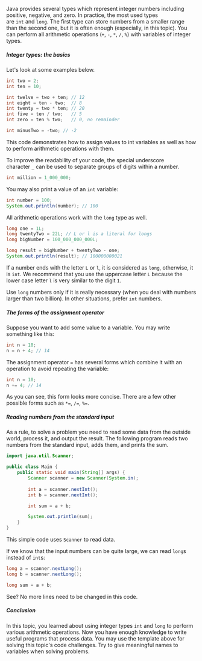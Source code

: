 Java provides several types which represent integer numbers including positive, negative, and zero. In practice, the most used types are `int` and `long`. The first type can store numbers from a smaller range than the second one, but it is often enough (especially, in this topic). You can perform all arithmetic operations (`+`, `-`, `*`, `/`, `%`) with variables of integer types.

##### Integer types: the basics

Let's look at some examples below.

```java
int two = 2;
int ten = 10;

int twelve = two + ten; // 12
int eight = ten - two;  // 8
int twenty = two * ten; // 20
int five = ten / two;   // 5
int zero = ten % two;   // 0, no remainder

int minusTwo = -two; // -2
```

This code demonstrates how to assign values to int variables as well as how to perform arithmetic operations with them.

To improve the readability of your code, the special underscore character `_` can be used to separate groups of digits within a number.

```java
int million = 1_000_000;
```

You may also print a value of an `int` variable:

```java
int number = 100;
System.out.println(number); // 100
```

All arithmetic operations work with the `long` type as well.

```java
long one = 1L;
long twentyTwo = 22L; // L or l is a literal for longs
long bigNumber = 100_000_000_000L;

long result = bigNumber + twentyTwo - one; 
System.out.println(result); // 100000000021
```

If a number ends with the letter `L` or `l`, it is considered as `long`, otherwise, it is `int`. We recommend that you use the uppercase letter `L` because the lower case letter `l` is very similar to the digit `1`.

Use `long` numbers only if it is really necessary (when you deal with numbers larger than two billion). In other situations, prefer `int` numbers.

##### The forms of the assignment operator

Suppose you want to add some value to a variable. You may write something like this:

```java
int n = 10;
n = n + 4; // 14
```

The assignment operator `=` has several forms which combine it with an operation to avoid repeating the variable:

```java
int n = 10;
n += 4; // 14
```

As you can see, this form looks more concise. There are a few other possible forms such as `*=`, `/=`, `%=`.

##### Reading numbers from the standard input

As a rule, to solve a problem you need to read some data from the outside world, process it, and output the result. The following program reads two numbers from the standard input, adds them, and prints the sum.

```java
import java.util.Scanner;

public class Main {
    public static void main(String[] args) {
        Scanner scanner = new Scanner(System.in);
        
        int a = scanner.nextInt();
        int b = scanner.nextInt();

        int sum = a + b;

        System.out.println(sum);
    }
}
```

This simple code uses `Scanner` to read data.

If we know that the input numbers can be quite large, we can read `long`s instead of `int`s:

```java
long a = scanner.nextLong();
long b = scanner.nextLong();

long sum = a + b;
```

See? No more lines need to be changed in this code.

##### Conclusion

In this topic, you learned about using integer types `int` and `long` to perform various arithmetic operations. Now you have enough knowledge to write useful programs that process data. You may use the template above for solving this topic's code challenges. Try to give meaningful names to variables when solving problems.